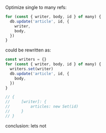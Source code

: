 Optimize single to many refs:

```ts
for (const { writer, body, id } of many) {
  db.update('article', id, {
    writer,
    body,
  })
}
```

could be rewritten as:

```ts
const writers = {}
for (const { writer, body, id } of many) {
  writers.set(writer)
  db.update('article', id, {
    body,
  })
}

// {
//     [writer]: {
//         articles: new Set(id)
//     }
// }
```

conclusion: lets not

